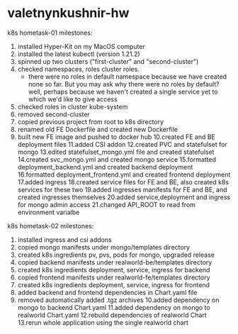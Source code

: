 # valetnynkushnir-hw

k8s hometask-01 milestones:
1. installed Hyper-Kit on my MacOS computer
2. installed the latest kubectl (version 1.21.2)
3. spinned up two clusters ("first-cluster" and "second-cluster")
4. checked namespaces, roles cluster roles.
	* there were no roles in default namespace because we have created none so far. But you may ask why there were no roles by default? well, perhaps because we haven't created a single service yet to which we'd like to give access
5. checked roles in cluster kube-system
6. removed second-cluster
7. copied previous project from root to k8s directory
8. renamed old FE Dockerfile and created new Dockerfile
9. built new FE image and pushed to docker hub
10.created FE and BE deployment files
11.added CSI addon
12.created PVC and statefulset for mongo
13.edited statefulset_mongo.yml file and created statefulset
14.created svc_mongo.yml and created mongo service
15.formatted deployment_backend.yml and created backend deployment
16.formatted deployment_frontend.yml and created frontend deployment
17.added ingress
18.created service files for FE and BE, also created k8s services for these two
19.added ingresses manifests for FE and BE, and created ingresses themselves
20.added service,deployment and ingress for mongo admin access
21.changed API_ROOT to read from environment varialbe

k8s hometask-02 milestones:
1. installed ingress and csi addons
2. copied mongo manifests under mongo/templates directory
3. created k8s ingredients pv, pvs, pods for mongo, upgraded release
4. copied backend manifests under realworld-be/templates directory
5. created k8s ingredients deployment, service, ingress for backend
6. copied frontend manifests under realworld-fe/templates directory
7. created k8s ingredients deployment, service, ingress for frontend
8. added backend and frontend dependencies in Chart.yaml file
9. removed automatically added .tgz archives
10.added dependency on mongo to backend Chart.yaml
11.added dependency on mongo to realworld Chart.yaml
12.rebuild dependencies of realworld Chart
13.rerun whole application using the single realworld chart
